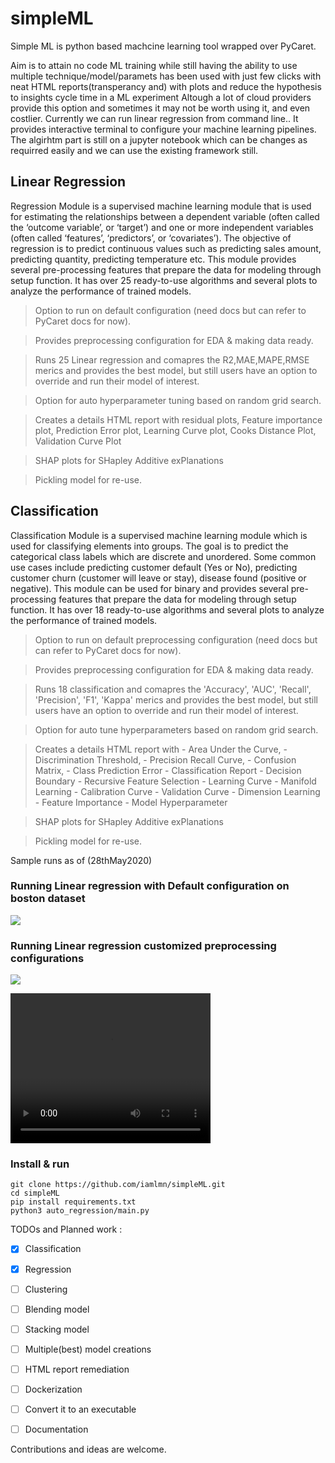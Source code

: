 # simpleML

Simple ML is python based machcine learning tool wrapped over PyCaret.

Aim is to attain no code ML training while still having the ability to use multiple technique/model/paramets has been used with just few clicks with neat HTML reports(transperancy and) with plots and reduce the hypothesis to insights cycle time in a ML experiment
Altough a lot of cloud providers provide this option and sometimes it may not be worth using it, and even costlier. 
Currently we can run linear regression from command line.. It provides interactive terminal to configure your machine learning pipelines.
The algirhtm part is still on a jupyter notebook which can be changes as requirred easily and we can use the existing framework still. 


## Linear Regression 
Regression Module is a supervised machine learning module that is used for estimating the relationships between a dependent variable (often called the ‘outcome variable’, or ‘target’) and one or more independent variables (often called ‘features’, ‘predictors’, or ‘covariates’). The objective of regression is to predict continuous values such as predicting sales amount, predicting quantity, predicting temperature etc. This module provides several pre-processing features that prepare the data for modeling through setup function. It has over 25 ready-to-use algorithms and several plots to analyze the performance of trained models.
> Option to run on default configuration (need docs but can refer to PyCaret docs for now).  

> Provides preprocessing configuration for EDA & making data ready.

> Runs 25 Linear regression and comapres the R2,MAE,MAPE,RMSE merics and provides the best model, but still users have an option to override and run their model of interest.

> Option for auto hyperparameter tuning based on random grid search.

> Creates a details HTML report with residual plots, Feature importance plot, Prediction Error plot, Learning Curve plot, Cooks Distance Plot, Validation Curve Plot

> SHAP plots for SHapley Additive exPlanations

> Pickling model for re-use.


## Classification
Classification Module is a supervised machine learning module which is used for classifying elements into groups. The goal is to predict the categorical class labels which are discrete and unordered. Some common use cases include predicting customer default (Yes or No), predicting customer churn (customer will leave or stay), disease found (positive or negative). This module can be used for binary and provides several pre-processing features that prepare the data for modeling through setup function. It has over 18 ready-to-use algorithms and several plots to analyze the performance of trained models.

> Option to run on default preprocessing configuration (need docs but can refer to PyCaret docs for now).  

> Provides preprocessing configuration for EDA & making data ready.

> Runs 18 classification and comapres the 'Accuracy', 'AUC', 'Recall', 'Precision', 'F1', 'Kappa' merics and provides the best model, but still users have an option to override and run their model of interest.

> Option for auto tune hyperparameters based on random grid search.

> Creates a details HTML report with 
	- Area Under the Curve, 
	- Discrimination Threshold, 
	-	Precision Recall Curve, 
	-	Confusion Matrix, 
	-	Class Prediction Error
	-	Classification Report
	-	Decision Boundary
	-	Recursive Feature Selection
	-	Learning Curve
	-	Manifold Learning
	-	Calibration Curve
	-	Validation Curve
	-	Dimension Learning
	-	Feature Importance
	-	Model Hyperparameter

> SHAP plots for SHapley Additive exPlanations

> Pickling model for re-use.



Sample runs as of (28thMay2020)
### Running Linear regression with Default configuration on boston dataset
![](assets/regression/default_regression.gif)

### Running Linear regression customized preprocessing configurations
![](assets/regression/preprocessing.gif)

<!-- ![View sample HTML report on Boston data](assets/regression/regression.html) -->


<video width="320" height="240" controls>
  <source src="assets/video.mov" type="video/mp4">
</video>

### Install & run
```
git clone https://github.com/iamlmn/simpleML.git
cd simpleML
pip install requirements.txt
python3 auto_regression/main.py
```

TODOs and Planned work : 
- [x] Classification
- [x] Regression
- [ ] Clustering
- [ ] Blending model
- [ ] Stacking model
- [ ] Multiple(best) model creations
- [ ] HTML report remediation
- [ ] Dockerization
- [ ] Convert it to an executable
- [ ] Documentation


Contributions and ideas are welcome.